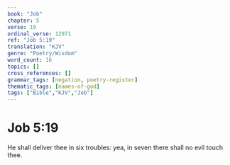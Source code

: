 ```yaml
---
book: "Job"
chapter: 5
verse: 19
ordinal_verse: 12971
ref: "Job 5:19"
translation: "KJV"
genre: "Poetry/Wisdom"
word_count: 16
topics: []
cross_references: []
grammar_tags: [negation, poetry-register]
thematic_tags: [names-of-god]
tags: ["Bible","KJV","Job"]
---
```


# Job 5:19

He shall deliver thee in six troubles: yea, in seven there shall no evil touch thee.

